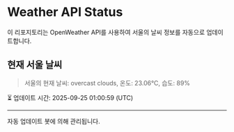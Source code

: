 
# Weather API Status

이 리포지토리는 OpenWeather API를 사용하여 서울의 날씨 정보를 자동으로 업데이트합니다.

## 현재 서울 날씨
> 서울의 현재 날씨: overcast clouds, 온도: 23.06°C, 습도: 89%

⏳ 업데이트 시간: 2025-09-25 01:00:59 (UTC)

---
자동 업데이트 봇에 의해 관리됩니다.
